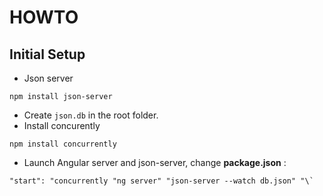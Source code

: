 # HOWTO

## Initial Setup

*   Json server
<!---->
    npm install json-server
*   Create `json.db` in the root folder.
*   Install concurently
<!---->
    npm install concurrently
*   Launch Angular server and json-server, change **package.json** :
<!---->
    "start": "concurrently "ng server" "json-server --watch db.json" "\`
